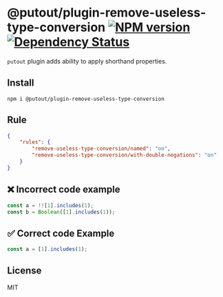 # @putout/plugin-remove-useless-type-conversion [![NPM version][NPMIMGURL]][NPMURL] [![Dependency Status][DependencyStatusIMGURL]][DependencyStatusURL]

[NPMIMGURL]: https://img.shields.io/npm/v/@putout/plugin-remove-useless-type-conversion.svg?style=flat&longCache=true
[NPMURL]: https://npmjs.org/package/@putout/plugin-remove-useless-type-conversion"npm"
[DependencyStatusURL]: https://david-dm.org/coderaiser/putout?path=packages/plugin-remove-useless-type-conversion
[DependencyStatusIMGURL]: https://david-dm.org/coderaiser/putout.svg?path=packages/plugin-remove-useless-type-conversion

`putout` plugin adds ability to apply shorthand properties.

## Install

```
npm i @putout/plugin-remove-useless-type-conversion
```

## Rule

```json
{
    "rules": {
        "remove-useless-type-conversion/named": "on",
        "remove-useless-type-conversion/with-double-negations": "on"
    }
}
```

## ❌ Incorrect code example

```js
const a = !![1].includes(1);
const b = Boolean([1].includes(1));
```

## ✅ Correct code Example

```js
const a = [1].includes(1);
```

## License

MIT

